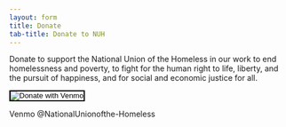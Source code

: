 ```yaml
---
layout: form
title: Donate
tab-title: Donate to NUH
---
```


Donate to support the National Union of the Homeless in our work to
end homelessness and poverty, to fight for the human right to life,
liberty, and the pursuit of happiness, and for social and economic
justice for all.

<form action="" method="post" target="_top">
<input type="image" src="/img/venmo_qrl.jpeg" border="2" name="submit" title="Venmo - @NationalUnionofthe-Homeless" alt="Donate with Venmo" />
</form>
Venmo @NationalUnionofthe-Homeless

